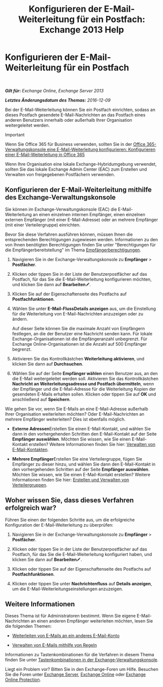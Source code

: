 ﻿---
title: 'Konfigurieren der E-Mail-Weiterleitung für ein Postfach: Exchange 2013 Help'
TOCTitle: Konfigurieren der E-Mail-Weiterleitung für ein Postfach
ms:assetid: c7a7afaf-577e-49d6-8cee-bb4c4a5d570b
ms:mtpsurl: https://technet.microsoft.com/de-de/library/Dd351134(v=EXCHG.150)
ms:contentKeyID: 50554905
ms.date: 04/24/2018
mtps_version: v=EXCHG.150
ms.translationtype: HT
---

# Konfigurieren der E-Mail-Weiterleitung für ein Postfach

 

_**Gilt für:** Exchange Online, Exchange Server 2013_

_**Letztes Änderungsdatum des Themas:** 2016-12-09_

Bei der E-Mail-Weiterleitung können Sie ein Postfach einrichten, sodass an dieses Postfach gesendete E-Mail-Nachrichten an das Postfach eines anderen Benutzers innerhalb oder außerhalb Ihrer Organisation weitergeleitet werden.


> [!IMPORTANT]
> Wenn Sie Office 365 für Business verwenden, sollten Sie in der <A href="https://go.microsoft.com/fwlink/p/?linkid=834774">Office 365-Verwaltungskonsole eine E-Mail-Weiterleitung konfigurieren: Konfigurieren einer E-Mail-Weiterleitung in Office 365</A>



Wenn Ihre Organisation eine lokale Exchange-Hybridumgebung verwendet, sollten Sie das lokale Exchange Admin Center (EAC) zum Erstellen und Verwalten von freigegebenen Postfächern verwenden.

## Konfigurieren der E-Mail-Weiterleitung mithilfe des Exchange-Verwaltungskonsole

Sie können im Exchange-Verwaltungskonsole (EAC) die E-Mail-Weiterleitung an einen einzelnen internen Empfänger, einen einzelnen externen Empfänger (mit einer E-Mail-Adresse) oder an mehrere Empfänger (mit einer Verteilergruppe) einrichten.

Bevor Sie diese Verfahren ausführen können, müssen Ihnen die entsprechenden Berechtigungen zugewiesen werden. Informationen zu den von Ihnen benötigten Berechtigungen finden Sie unter "Berechtigungen für die Empfängerbereitstellung" im Thema [Empfängerberechtigungen](recipients-permissions-exchange-2013-help.md).

1.  Navigieren Sie in der Exchange-Verwaltungskonsole zu **Empfänger** \> **Postfächer**.

2.  Klicken oder tippen Sie in der Liste der Benutzerpostfächer auf das Postfach, für das Sie die E-Mail-Weiterleitung konfigurieren möchten, und klicken Sie dann auf **Bearbeiten**![Bearbeitungssymbol](images/Bb124582.6f53ccb2-1f13-4c02-bea0-30690e6ea71d(EXCHG.150).gif "Bearbeitungssymbol").

3.  Klicken Sie auf der Eigenschaftenseite des Postfachs auf **Postfachfunktionen**.

4.  Wählen Sie unter **E-Mail-FlussDetails anzeigen** aus, um die Einstellung für die Weiterleitung von E-Mail-Nachrichten anzuzeigen oder zu ändern.
    
    Auf dieser Seite können Sie die maximale Anzahl von Empfängern festlegen, an die der Benutzer eine Nachricht senden kann. Für lokale Exchange-Organisationen ist die Empfängeranzahl unbegrenzt. Für Exchange Online-Organisationen ist die Anzahl auf 500 Empfänger begrenzt.

5.  Aktivieren Sie das Kontrollkästchen **Weiterleitung aktivieren**, und klicken Sie dann auf **Durchsuchen**.

6.  Wählen Sie auf der Seite **Empfänger wählen** einen Benutzer aus, an den die E-Mail weitergeleitet werden soll. Aktivieren Sie das Kontrollkästchen **Nachricht an Weiterleitungsadresse und Postfach übermitteln**, wenn der Empfänger und die E-Mail-Adresse für die Weiterleitung Kopien der gesendeten E-Mails erhalten sollen. Klicken oder tippen Sie auf **OK** und anschließend auf **Speichern**.

Wie gehen Sie vor, wenn Sie E-Mails an eine E-Mail-Adresse außerhalb Ihrer Organisation weiterleiten möchten? Oder E-Mail-Nachrichten an mehrere Empfänger weiterleiten? Dies ist ebenfalls möglich.

  - **Externe Adressen**Erstellen Sie einen E-Mail-Kontakt, und wählen Sie dann in den vorhergehenden Schritten den E-Mail-Kontakt auf der Seite **Empfänger auswählen**. Möchten Sie wissen, wie Sie einen E-Mail-Kontakt erstellen? Weitere Informationen finden Sie hier: [Verwalten von E-Mail-Kontakten](https://technet.microsoft.com/de-de/library/Aa998858(v=EXCHG.150)).

  - **Mehrere Empfänger**Erstellen Sie eine Verteilergruppe, fügen Sie Empfänger zu dieser hinzu, und wählen Sie dann den E-Mail-Kontakt in den vorhergehenden Schritten auf der Seite **Empfänger auswählen**. Möchten Sie wissen, wie Sie einen E-Mail-Kontakt erstellen? Weitere Informationen finden Sie hier: [Erstellen und Verwalten von Verteilergruppen](https://technet.microsoft.com/de-de/library/Bb124513(v=EXCHG.150)).

## Woher wissen Sie, dass dieses Verfahren erfolgreich war?

Führen Sie einen der folgenden Schritte aus, um die erfolgreiche Konfiguration der E-Mail-Weiterleitung zu überprüfen:

1.  Navigieren Sie in der Exchange-Verwaltungskonsole zu **Empfänger** \> **Postfächer**.

2.  Klicken oder tippen Sie in der Liste der Benutzerpostfächer auf das Postfach, für das Sie die E-Mail-Weiterleitung konfiguriert haben, und klicken Sie dann auf **Bearbeiten**![Bearbeitungssymbol](images/Bb124582.6f53ccb2-1f13-4c02-bea0-30690e6ea71d(EXCHG.150).gif "Bearbeitungssymbol").

3.  Klicken oder tippen Sie auf der Eigenschaftenseite des Postfachs auf **Postfachfunktionen**.

4.  Klicken oder tippen Sie unter **Nachrichtenfluss** auf **Details anzeigen**, um die E-Mail-Weiterleitungseinstellungen anzuzeigen.

## Weitere Informationen

Dieses Thema ist für Administratoren bestimmt. Wenn Sie eigene E-Mail-Nachrichten an einen anderen Empfänger weiterleiten möchten, lesen Sie die folgenden Themen:

  - [Weiterleiten von E-Mails an ein anderes E-Mail-Konto](https://go.microsoft.com/fwlink/p/?linkid=510866)

  - [Verwalten von E-Mails mithilfe von Regeln](https://go.microsoft.com/fwlink/p/?linkid=510869)

Informationen zu Tastenkombinationen für die Verfahren in diesem Thema finden Sie unter [Tastenkombinationen in der Exchange-Verwaltungskonsole](keyboard-shortcuts-in-the-exchange-admin-center-exchange-online-protection-help.md).

Liegt ein Problem vor? Bitten Sie in den Exchange-Foren um Hilfe. Besuchen Sie die Foren unter [Exchange Server](https://go.microsoft.com/fwlink/p/?linkid=60612), [Exchange Online](https://go.microsoft.com/fwlink/p/?linkid=267542) oder [Exchange Online Protection](https://go.microsoft.com/fwlink/p/?linkid=285351).

